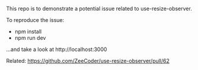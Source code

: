 This repo is to demonstrate a potential issue related to use-resize-observer.

To reproduce the issue:
- npm install
- npm run dev

...and take a look at http://localhost:3000

Related: https://github.com/ZeeCoder/use-resize-observer/pull/62
